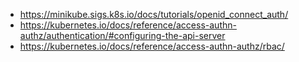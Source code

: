 * https://minikube.sigs.k8s.io/docs/tutorials/openid_connect_auth/
* https://kubernetes.io/docs/reference/access-authn-authz/authentication/#configuring-the-api-server
* https://kubernetes.io/docs/reference/access-authn-authz/rbac/
